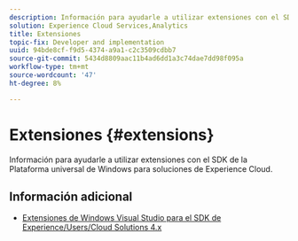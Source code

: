 ```yaml
---
description: Información para ayudarle a utilizar extensiones con el SDK de la Plataforma universal de Windows para soluciones de Experience Cloud.
solution: Experience Cloud Services,Analytics
title: Extensiones
topic-fix: Developer and implementation
uuid: 94bde8cf-f9d5-4374-a9a1-c2c3509cdbb7
source-git-commit: 5434d8809aac11b4ad6dd1a3c74dae7dd98f095a
workflow-type: tm+mt
source-wordcount: '47'
ht-degree: 8%

---
```



# Extensiones {#extensions}

Información para ayudarle a utilizar extensiones con el SDK de la Plataforma universal de Windows para soluciones de Experience Cloud.

## Información adicional

+ [Extensiones de Windows Visual Studio para el SDK de Experience/Users/Cloud Solutions 4.x](/help/universal-windows/extensions/win-vse-4x.md)